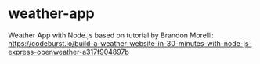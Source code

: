 # weather-app
Weather App with Node.js based on tutorial by Brandon Morelli: https://codeburst.io/build-a-weather-website-in-30-minutes-with-node-js-express-openweather-a317f904897b
